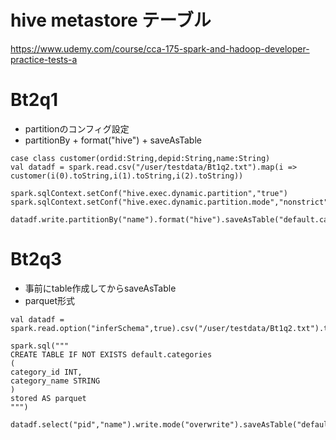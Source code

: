 # hive metastore テーブル

https://www.udemy.com/course/cca-175-spark-and-hadoop-developer-practice-tests-a

# Bt2q1
- partitionのコンフィグ設定
- partitionBy + format("hive") + saveAsTable
```
case class customer(ordid:String,depid:String,name:String)
val datadf = spark.read.csv("/user/testdata/Bt1q2.txt").map(i => customer(i(0).toString,i(1).toString,i(2).toString))

spark.sqlContext.setConf("hive.exec.dynamic.partition","true")
spark.sqlContext.setConf("hive.exec.dynamic.partition.mode","nonstrict")

datadf.write.partitionBy("name").format("hive").saveAsTable("default.category_partitioned")

```

# Bt2q3
- 事前にtable作成してからsaveAsTable
- parquet形式

```
val datadf = spark.read.option("inferSchema",true).csv("/user/testdata/Bt1q2.txt").toDF("pid","depid","name")

spark.sql("""
CREATE TABLE IF NOT EXISTS default.categories
(
category_id INT,
category_name STRING
)
stored AS parquet
""")

datadf.select("pid","name").write.mode("overwrite").saveAsTable("default.categories")
```

